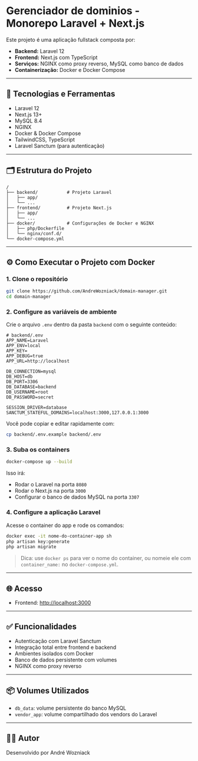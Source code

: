 # Gerenciador de dominios - Monorepo Laravel + Next.js

Este projeto é uma aplicação fullstack composta por:

- **Backend:** Laravel 12
- **Frontend:** Next.js com TypeScript
- **Serviços:** NGINX como proxy reverso, MySQL como banco de dados
- **Containerização:** Docker e Docker Compose

---

## 🧰 Tecnologias e Ferramentas

- Laravel 12
- Next.js 13+
- MySQL 8.4
- NGINX
- Docker & Docker Compose
- TailwindCSS, TypeScript
- Laravel Sanctum (para autenticação)

---

## 🗂 Estrutura do Projeto

```
/
├── backend/           # Projeto Laravel
│   ├── app/
│   └── ...
├── frontend/          # Projeto Next.js
│   ├── app/
│   └── ...
├── docker/            # Configurações de Docker e NGINX
│   ├── php/Dockerfile
│   └── nginx/conf.d/
└── docker-compose.yml
```

---

## ⚙️ Como Executar o Projeto com Docker

### 1. Clone o repositório
```bash
git clone https://github.com/AndreWozniack/domain-manager.git
cd domain-manager
```

### 2. Configure as variáveis de ambiente

Crie o arquivo `.env` dentro da pasta `backend` com o seguinte conteúdo:

```env
# backend/.env
APP_NAME=Laravel
APP_ENV=local
APP_KEY=
APP_DEBUG=true
APP_URL=http://localhost

DB_CONNECTION=mysql
DB_HOST=db
DB_PORT=3306
DB_DATABASE=backend
DB_USERNAME=root
DB_PASSWORD=secret

SESSION_DRIVER=database
SANCTUM_STATEFUL_DOMAINS=localhost:3000,127.0.0.1:3000
```

Você pode copiar e editar rapidamente com:
```bash
cp backend/.env.example backend/.env
```

### 3. Suba os containers

```bash
docker-compose up --build
```

Isso irá:

- Rodar o Laravel na porta `8080`
- Rodar o Next.js na porta `3000`
- Configurar o banco de dados MySQL na porta `3307`

### 4. Configure a aplicação Laravel

Acesse o container do app e rode os comandos:

```bash
docker exec -it nome-do-container-app sh
php artisan key:generate
php artisan migrate
```

> Dica: use `docker ps` para ver o nome do container, ou nomeie ele com `container_name:` no `docker-compose.yml`.

---

## 🌐 Acesso

- Frontend: [http://localhost:3000](http://localhost:3000)

---

## ✅ Funcionalidades

- Autenticação com Laravel Sanctum
- Integração total entre frontend e backend
- Ambientes isolados com Docker
- Banco de dados persistente com volumes
- NGINX como proxy reverso

---

## 📦 Volumes Utilizados

- `db_data`: volume persistente do banco MySQL
- `vendor_app`: volume compartilhado dos vendors do Laravel

---

## 👨‍💻 Autor

Desenvolvido por André Wozniack
